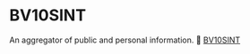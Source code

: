 # BV10SINT
An aggregator of public and personal information.
🎥 [BV10SINT](https://www.youtube.com/watch?v=IhqojY2r9CU)
